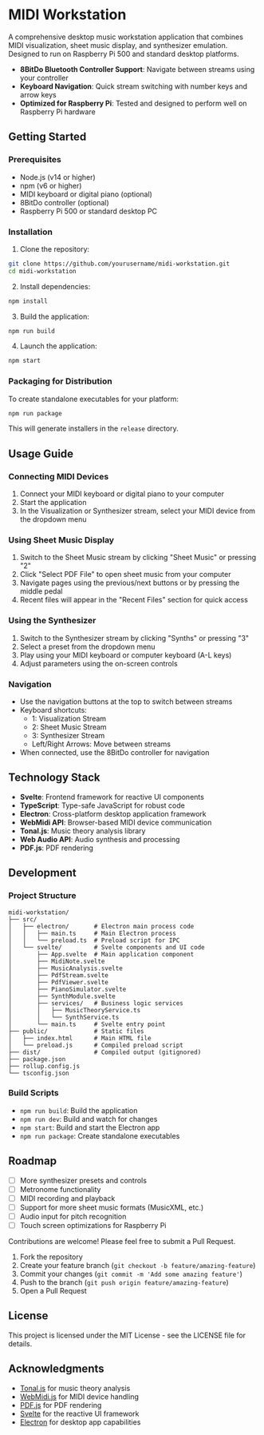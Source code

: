 # MIDI Workstation

A comprehensive desktop music workstation application that combines MIDI visualization, sheet music display, and synthesizer emulation. Designed to run on Raspberry Pi 500 and standard desktop platforms.

- **8BitDo Bluetooth Controller Support**: Navigate between streams using your controller
- **Keyboard Navigation**: Quick stream switching with number keys and arrow keys
- **Optimized for Raspberry Pi**: Tested and designed to perform well on Raspberry Pi hardware

## Getting Started

### Prerequisites

- Node.js (v14 or higher)
- npm (v6 or higher)
- MIDI keyboard or digital piano (optional)
- 8BitDo controller (optional)
- Raspberry Pi 500 or standard desktop PC

### Installation

1. Clone the repository:

```bash
git clone https://github.com/yourusername/midi-workstation.git
cd midi-workstation
```

2. Install dependencies:

```bash
npm install
```

3. Build the application:

```bash
npm run build
```

4. Launch the application:

```bash
npm start
```

### Packaging for Distribution

To create standalone executables for your platform:

```bash
npm run package
```

This will generate installers in the `release` directory.

## Usage Guide

### Connecting MIDI Devices

1. Connect your MIDI keyboard or digital piano to your computer
2. Start the application
3. In the Visualization or Synthesizer stream, select your MIDI device from the dropdown menu

### Using Sheet Music Display

1. Switch to the Sheet Music stream by clicking "Sheet Music" or pressing "2"
2. Click "Select PDF File" to open sheet music from your computer
3. Navigate pages using the previous/next buttons or by pressing the middle pedal
4. Recent files will appear in the "Recent Files" section for quick access

### Using the Synthesizer

1. Switch to the Synthesizer stream by clicking "Synths" or pressing "3"
2. Select a preset from the dropdown menu
3. Play using your MIDI keyboard or computer keyboard (A-L keys)
4. Adjust parameters using the on-screen controls

### Navigation

- Use the navigation buttons at the top to switch between streams
- Keyboard shortcuts:
  - 1: Visualization Stream
  - 2: Sheet Music Stream
  - 3: Synthesizer Stream
  - Left/Right Arrows: Move between streams
- When connected, use the 8BitDo controller for navigation

## Technology Stack

- **Svelte**: Frontend framework for reactive UI components
- **TypeScript**: Type-safe JavaScript for robust code
- **Electron**: Cross-platform desktop application framework
- **WebMidi API**: Browser-based MIDI device communication
- **Tonal.js**: Music theory analysis library
- **Web Audio API**: Audio synthesis and processing
- **PDF.js**: PDF rendering

## Development

### Project Structure

```
midi-workstation/
├── src/
│   ├── electron/       # Electron main process code
│   │   ├── main.ts     # Main Electron process
│   │   └── preload.ts  # Preload script for IPC
│   └── svelte/         # Svelte components and UI code
│       ├── App.svelte  # Main application component
│       ├── MidiNote.svelte
│       ├── MusicAnalysis.svelte
│       ├── PdfStream.svelte
│       ├── PdfViewer.svelte
│       ├── PianoSimulator.svelte
│       ├── SynthModule.svelte
│       ├── services/   # Business logic services
│       │   ├── MusicTheoryService.ts
│       │   └── SynthService.ts
│       └── main.ts     # Svelte entry point
├── public/             # Static files
│   ├── index.html      # Main HTML file
│   └── preload.js      # Compiled preload script
├── dist/               # Compiled output (gitignored)
├── package.json
├── rollup.config.js
└── tsconfig.json
```

### Build Scripts

- `npm run build`: Build the application
- `npm run dev`: Build and watch for changes
- `npm start`: Build and start the Electron app
- `npm run package`: Create standalone executables

## Roadmap

- [ ] More synthesizer presets and controls
- [ ] Metronome functionality
- [ ] MIDI recording and playback
- [ ] Support for more sheet music formats (MusicXML, etc.)
- [ ] Audio input for pitch recognition
- [ ] Touch screen optimizations for Raspberry Pi

Contributions are welcome! Please feel free to submit a Pull Request.

1. Fork the repository
2. Create your feature branch (`git checkout -b feature/amazing-feature`)
3. Commit your changes (`git commit -m 'Add some amazing feature'`)
4. Push to the branch (`git push origin feature/amazing-feature`)
5. Open a Pull Request

## License

This project is licensed under the MIT License - see the LICENSE file for details.

## Acknowledgments

- [Tonal.js](https://github.com/tonaljs/tonal) for music theory analysis
- [WebMidi.js](https://github.com/djipco/webmidi) for MIDI device handling
- [PDF.js](https://github.com/mozilla/pdf.js) for PDF rendering
- [Svelte](https://svelte.dev/) for the reactive UI framework
- [Electron](https://www.electronjs.org/) for desktop app capabilities

